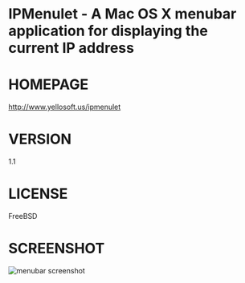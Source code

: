 # IPMenulet - A Mac OS X menubar application for displaying the current IP address

# HOMEPAGE

http://www.yellosoft.us/ipmenulet

# VERSION

1.1

# LICENSE

FreeBSD

# SCREENSHOT

![menubar screenshot](http://www.yellosoft.us/public/images/screens/ipmenulet.png)
